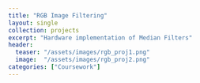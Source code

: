 ```yaml
---
title: "RGB Image Filtering"
layout: single
collection: projects
excerpt: "Hardware implementation of Median Filters"
header:
  teaser: "/assets/images/rgb_proj1.png"
  image:  "/assets/images/rgb_proj2.png"
categories: ["Coursework"]
---
```

